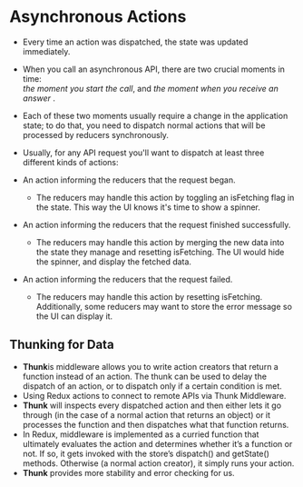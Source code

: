 # Asynchronous Actions

- Every time an action was dispatched, the state was updated immediately.
- When you call an asynchronous API, there are two crucial moments in time:  
 *the moment you start the call*, and *the moment when you receive an answer* .

- Each of these two moments usually require a change in the application state; to do that, you need to dispatch normal actions that will be processed by reducers synchronously.
- Usually, for any API request you'll want to dispatch at least three different kinds of actions:

- An action informing the reducers that the request began.
  - The reducers may handle this action by toggling an isFetching flag in the state. This way the UI knows it's time to show a spinner.

- An action informing the reducers that the request finished successfully.
  - The reducers may handle this action by merging the new data into the state they manage and resetting isFetching. The UI would hide the spinner, and display the fetched data.

- An action informing the reducers that the request failed.
  - The reducers may handle this action by resetting isFetching. Additionally, some reducers may want to store the error message so the UI can display it.

## Thunking for Data

- **Thunk**is middleware allows you to write action creators that return a function instead of an action. The thunk can be used to delay the dispatch of an action, or to dispatch only if a certain condition is met.
- Using Redux actions to connect to remote APIs via Thunk Middleware.
- **Thunk** will inspects every dispatched action and then either lets it go through (in the case of a normal action that returns an object) or it processes the function and then dispatches what that function returns.
- In Redux, middleware is implemented as a curried function that ultimately evaluates the action and determines whether it’s a function or not. If so, it gets invoked with the store’s dispatch() and getState() methods. Otherwise (a normal action creator), it simply runs your action.
- **Thunk** provides more stability and error checking for us.
